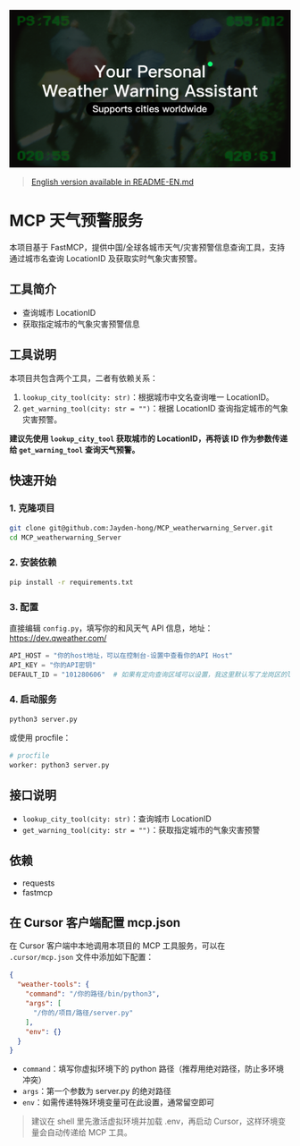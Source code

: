 <p align="center">
  <img src="images/projectcover.png" alt="Project Cover"/>
</p>

> [English version available in README-EN.md](./README-EN.md)

# MCP 天气预警服务

本项目基于 FastMCP，提供中国/全球各城市天气/灾害预警信息查询工具，支持通过城市名查询 LocationID 及获取实时气象灾害预警。

## 工具简介
- 查询城市 LocationID
- 获取指定城市的气象灾害预警信息

## 工具说明
本项目共包含两个工具，二者有依赖关系：
1. `lookup_city_tool(city: str)`：根据城市中文名查询唯一 LocationID。
2. `get_warning_tool(city: str = "")`：根据 LocationID 查询指定城市的气象灾害预警。

**建议先使用 `lookup_city_tool` 获取城市的 LocationID，再将该 ID 作为参数传递给 `get_warning_tool` 查询天气预警。**

## 快速开始

### 1. 克隆项目
```bash
git clone git@github.com:Jayden-hong/MCP_weatherwarning_Server.git
cd MCP_weatherwarning_Server
```

### 2. 安装依赖
```bash
pip install -r requirements.txt
```

### 3. 配置
直接编辑 `config.py`，填写你的和风天气 API 信息，地址：https://dev.qweather.com/
```python
API_HOST = "你的host地址，可以在控制台-设置中查看你的API Host"
API_KEY = "你的API密钥"
DEFAULT_ID = "101280606"  # 如果有定向查询区域可以设置，我这里默认写了龙岗区的locationid，若更换地区，server的mcp工具描述那里也需要同步修改。
```

### 4. 启动服务
```bash
python3 server.py
```
或使用 procfile：
```bash
# procfile
worker: python3 server.py
```

## 接口说明
- `lookup_city_tool(city: str)`：查询城市 LocationID
- `get_warning_tool(city: str = "")`：获取指定城市的气象灾害预警

## 依赖
- requests
- fastmcp

## 在 Cursor 客户端配置 mcp.json

在 Cursor 客户端中本地调用本项目的 MCP 工具服务，可以在 `.cursor/mcp.json` 文件中添加如下配置：

```json
{
  "weather-tools": {
    "command": "/你的路径/bin/python3",
    "args": [
      "/你的/项目/路径/server.py"
    ],
    "env": {}
  }
}
```

- `command`：填写你虚拟环境下的 python 路径（推荐用绝对路径，防止多环境冲突）
- `args`：第一个参数为 server.py 的绝对路径
- `env`：如需传递特殊环境变量可在此设置，通常留空即可

> 建议在 shell 里先激活虚拟环境并加载 .env，再启动 Cursor，这样环境变量会自动传递给 MCP 工具。
